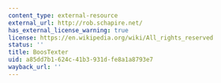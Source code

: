 ```yaml
---
content_type: external-resource
external_url: http://rob.schapire.net/
has_external_license_warning: true
license: https://en.wikipedia.org/wiki/All_rights_reserved
status: ''
title: BoosTexter
uid: a85dd7b1-624c-41b3-931d-fe8a1a8793e7
wayback_url: ''
---
```

